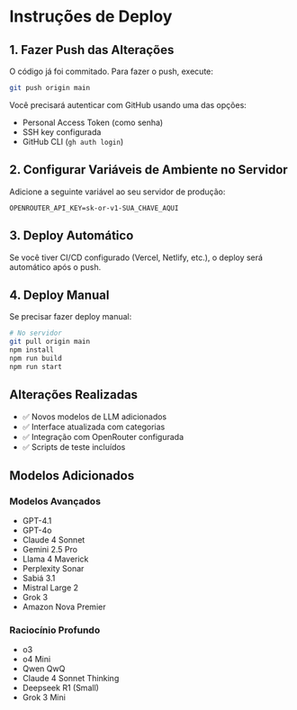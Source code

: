 # Instruções de Deploy

## 1. Fazer Push das Alterações

O código já foi commitado. Para fazer o push, execute:

```bash
git push origin main
```

Você precisará autenticar com GitHub usando uma das opções:
- Personal Access Token (como senha)
- SSH key configurada
- GitHub CLI (`gh auth login`)

## 2. Configurar Variáveis de Ambiente no Servidor

Adicione a seguinte variável ao seu servidor de produção:

```env
OPENROUTER_API_KEY=sk-or-v1-SUA_CHAVE_AQUI
```

## 3. Deploy Automático

Se você tiver CI/CD configurado (Vercel, Netlify, etc.), o deploy será automático após o push.

## 4. Deploy Manual

Se precisar fazer deploy manual:

```bash
# No servidor
git pull origin main
npm install
npm run build
npm run start
```

## Alterações Realizadas

- ✅ Novos modelos de LLM adicionados
- ✅ Interface atualizada com categorias
- ✅ Integração com OpenRouter configurada
- ✅ Scripts de teste incluídos

## Modelos Adicionados

### Modelos Avançados
- GPT-4.1
- GPT-4o
- Claude 4 Sonnet
- Gemini 2.5 Pro
- Llama 4 Maverick
- Perplexity Sonar
- Sabiá 3.1
- Mistral Large 2
- Grok 3
- Amazon Nova Premier

### Raciocínio Profundo
- o3
- o4 Mini
- Qwen QwQ
- Claude 4 Sonnet Thinking
- Deepseek R1 (Small)
- Grok 3 Mini